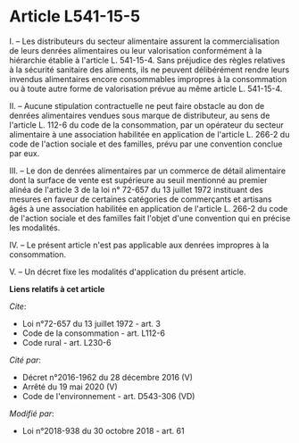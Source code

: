 # Article L541-15-5

I. – Les distributeurs du secteur alimentaire assurent la commercialisation de leurs denrées alimentaires ou leur
valorisation conformément à la hiérarchie établie à l'article L. 541-15-4. Sans préjudice des règles relatives à la sécurité
sanitaire des aliments, ils ne peuvent délibérément rendre leurs invendus alimentaires encore consommables impropres à la
consommation ou à toute autre forme de valorisation prévue au même article L. 541-15-4.

II. – Aucune stipulation contractuelle ne peut faire obstacle au don de denrées alimentaires vendues sous marque de
distributeur, au sens de l'article L. 112-6 du code de la consommation, par un opérateur du secteur alimentaire à une
association habilitée en application de l'article L. 266-2 du code de l'action sociale et des familles, prévu par une
convention conclue par eux.

III. – Le don de denrées alimentaires par un commerce de détail alimentaire dont la surface de vente est supérieure au seuil
mentionné au premier alinéa de l'article 3 de la loi n° 72-657 du 13 juillet 1972 instituant des mesures en faveur de
certaines catégories de commerçants et artisans âgés à une association habilitée en application de l'article L. 266-2 du code
de l'action sociale et des familles fait l'objet d'une convention qui en précise les modalités.

IV. – Le présent article n'est pas applicable aux denrées impropres à la consommation.

V. – Un décret fixe les modalités d'application du présent article.

**Liens relatifs à cet article**

_Cite_:

  - Loi n°72-657 du 13 juillet 1972 - art. 3
  - Code de la consommation - art. L112-6
  - Code rural - art. L230-6

_Cité par_:

  - Décret n°2016-1962 du 28 décembre 2016 (V)
  - Arrêté du 19 mai 2020 (V)
  - Code de l'environnement - art. D543-306 (VD)

_Modifié par_:

  - Loi n°2018-938 du 30 octobre 2018 - art. 61
